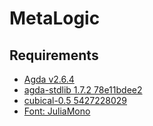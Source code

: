 # MetaLogic

## Requirements

- [Agda v2.6.4](https://github.com/agda/agda/releases/tag/v2.6.4)
- [agda-stdlib 1.7.2 78e11bdee2](https://github.com/agda/agda-stdlib/tree/78e11bdee2eaaf7652c7be32d890821aeebe8781)
- [cubical-0.5 5427228029](https://github.com/agda/cubical/tree/5427228029fcd4f49cf28638835dac9082358121)
- [Font: JuliaMono](https://juliamono.netlify.app/)
